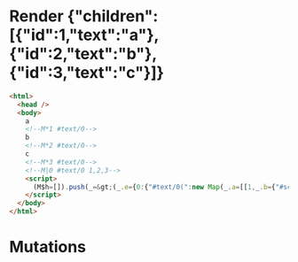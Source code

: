# Render {"children":[{"id":1,"text":"a"},{"id":2,"text":"b"},{"id":3,"text":"c"}]}
```html
<html>
  <head />
  <body>
    a
    <!--M*1 #text/0-->
    b
    <!--M*2 #text/0-->
    c
    <!--M*3 #text/0-->
    <!--M|0 #text/0 1,2,3-->
    <script>
      (M$h=[]).push(_=&gt;(_.e={0:{"#text/0(":new Map(_.a=[[1,_.b={"#scope":1}],[2,_.c={"#scope":2}],[3,_.d={"#scope":3}]]),"#scope":0},1:_.b,2:_.c,3:_.d}),[])
    </script>
  </body>
</html>
```

# Mutations
```

```